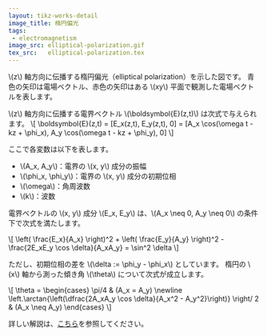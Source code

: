 ```yaml
---
layout: tikz-works-detail
image_title: 楕円偏光
tags: 
 - electromagnetism
image_src: elliptical-polarization.gif
tex_src:   elliptical-polarization.tex
---
```


\\(z\\) 軸方向に伝播する楕円偏光（elliptical polarization）を示した図です。
青色の矢印は電場ベクトル、赤色の矢印はある \\(xy\\) 平面で観測した電場ベクトルを表します。  

\\(z\\) 軸方向に伝播する電界ベクトル \\(\boldsymbol{E}(z,t)\\) は次式で与えられます。
\\[
\boldsymbol{E}(z,t) = [E_x(z,t), E_y(z,t), 0] = [A_x \cos(\omega t - kz + \phi_x), A_y \cos(\omega t - kz + \phi_y), 0]
\\]

ここで各変数は以下を表します。
- \\(A_x, A_y\\)：電界の \\(x, y\\) 成分の振幅
- \\(\phi_x, \phi_y\\)：電界の \\(x, y\\) 成分の初期位相
- \\(\omega\\)：角周波数
- \\(k\\)：波数

電界ベクトルの \\(x, y\\) 成分 \\(E_x, E_y\\) は、\\(A_x \neq 0, A_y \neq 0\\) の条件下で次式を満たします。

\\[
\left( \frac{E_x}{A_x} \right)^2 + \left( \frac{E_y}{A_y} \right)^2 - \frac{2E_xE_y \cos \delta}{A_xA_y} = \sin^2 \delta 
\\]

ただし、初期位相の差を \\(\delta := \phi_y - \phi_x\\) としています。
楕円の \\(x\\) 軸から測った傾き角 \\(\theta\\) について次式が成立します。

\\[
\theta = 
\begin{cases}
\pi/4 & (A_x = A_y) \newline
\left.\arctan{\left(\dfrac{2A_xA_y \cos \delta}{A_x^2 - A_y^2}\right)} \right/ 2 & (A_x \neq A_y)
\end{cases}
\\]

詳しい解説は、[こちら](https://zenn.dev/kossyprg/articles/daigakudenki-polarization)を参照してください。
